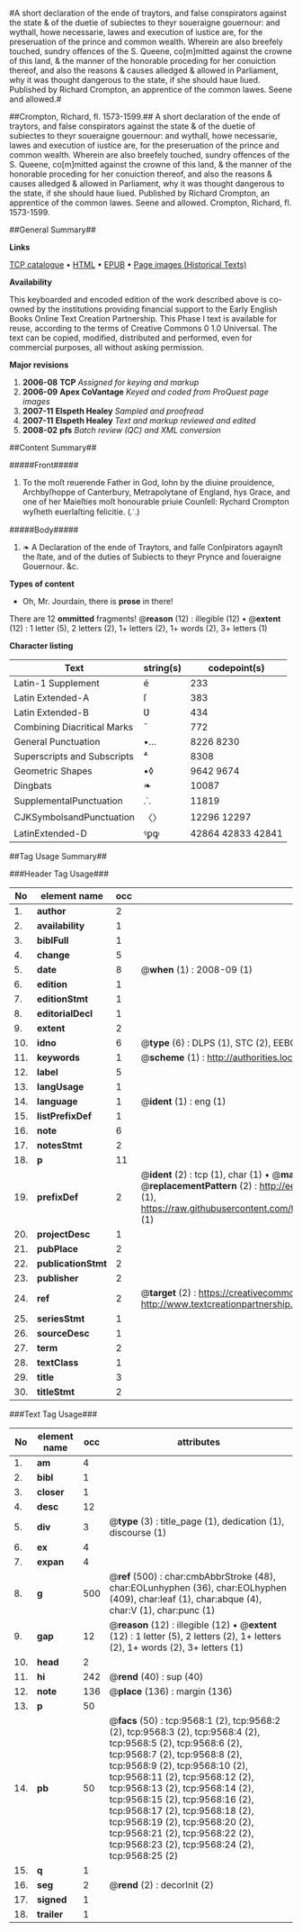 #A short declaration of the ende of traytors, and false conspirators against the state & of the duetie of subiectes to theyr soueraigne gouernour: and wythall, howe necessarie, lawes and execution of iustice are, for the preseruation of the prince and common wealth. Wherein are also breefely touched, sundry offences of the S. Queene, co[m]mitted against the crowne of this land, & the manner of the honorable proceding for her conuiction thereof, and also the reasons & causes alledged & allowed in Parliament, why it was thought dangerous to the state, if she should haue liued. Published by Richard Crompton, an apprentice of the common lawes. Seene and allowed.#

##Crompton, Richard, fl. 1573-1599.##
A short declaration of the ende of traytors, and false conspirators against the state & of the duetie of subiectes to theyr soueraigne gouernour: and wythall, howe necessarie, lawes and execution of iustice are, for the preseruation of the prince and common wealth. Wherein are also breefely touched, sundry offences of the S. Queene, co[m]mitted against the crowne of this land, & the manner of the honorable proceding for her conuiction thereof, and also the reasons & causes alledged & allowed in Parliament, why it was thought dangerous to the state, if she should haue liued. Published by Richard Crompton, an apprentice of the common lawes. Seene and allowed.
Crompton, Richard, fl. 1573-1599.

##General Summary##

**Links**

[TCP catalogue](http://www.ota.ox.ac.uk/tcp/)  • 
[HTML](http://tei.it.ox.ac.uk/tcp/Texts-HTML/free/A19/A19623.html)  • 
[EPUB](http://tei.it.ox.ac.uk/tcp/Texts-EPUB/free/A19/A19623.epub) • 
[Page images (Historical Texts)](https://data.historicaltexts.jisc.ac.uk/view?pubId=eebo-99844730e&pageId=eebo-99844730e-9568-1)

**Availability**

This keyboarded and encoded edition of the
	       work described above is co-owned by the institutions
	       providing financial support to the Early English Books
	       Online Text Creation Partnership. This Phase I text is
	       available for reuse, according to the terms of Creative
	       Commons 0 1.0 Universal. The text can be copied,
	       modified, distributed and performed, even for
	       commercial purposes, all without asking permission.

**Major revisions**

1. __2006-08__ __TCP__ *Assigned for keying and markup*
1. __2006-09__ __Apex CoVantage__ *Keyed and coded from ProQuest page images*
1. __2007-11__ __Elspeth Healey__ *Sampled and proofread*
1. __2007-11__ __Elspeth Healey__ *Text and markup reviewed and edited*
1. __2008-02__ __pfs__ *Batch review (QC) and XML conversion*

##Content Summary##

#####Front#####

1. To the moſt reuerende Father in God, Iohn by the diuine prouidence, Archbyſhoppe of Canterbury, Metrapolytane of England, hys Grace, and one of her Maieſties moſt honourable priuie Counſell: Rychard Crompton wyſheth euerlaſting felicitie. (⸫)

#####Body#####

1. ❧ A Declaration of the ende of Traytors, and falſe Conſpirators agaynſt the ſtate, and of the duties of Subiects to theyr Prynce and ſoueraigne Gouernour. &c.

**Types of content**

  * Oh, Mr. Jourdain, there is **prose** in there!

There are 12 **ommitted** fragments! 
 @__reason__ (12) : illegible (12)  •  @__extent__ (12) : 1 letter (5), 2 letters (2), 1+ letters (2), 1+ words (2), 3+ letters (1)

**Character listing**


|Text|string(s)|codepoint(s)|
|---|---|---|
|Latin-1 Supplement|é|233|
|Latin Extended-A|ſ|383|
|Latin Extended-B|Ʋ|434|
|Combining             Diacritical Marks|̄|772|
|General Punctuation|•…|8226 8230|
|Superscripts             and Subscripts|⁴|8308|
|Geometric Shapes|▪◊|9642 9674|
|Dingbats|❧|10087|
|SupplementalPunctuation|⸫|11819|
|CJKSymbolsandPunctuation|〈〉|12296 12297|
|LatinExtended-D|ꝰꝑꝙ|42864 42833 42841|

##Tag Usage Summary##

###Header Tag Usage###

|No|element name|occ|attributes|
|---|---|---|---|
|1.|__author__|2||
|2.|__availability__|1||
|3.|__biblFull__|1||
|4.|__change__|5||
|5.|__date__|8| @__when__ (1) : 2008-09 (1)|
|6.|__edition__|1||
|7.|__editionStmt__|1||
|8.|__editorialDecl__|1||
|9.|__extent__|2||
|10.|__idno__|6| @__type__ (6) : DLPS (1), STC (2), EEBO-CITATION (1), PROQUEST (1), VID (1)|
|11.|__keywords__|1| @__scheme__ (1) : http://authorities.loc.gov/ (1)|
|12.|__label__|5||
|13.|__langUsage__|1||
|14.|__language__|1| @__ident__ (1) : eng (1)|
|15.|__listPrefixDef__|1||
|16.|__note__|6||
|17.|__notesStmt__|2||
|18.|__p__|11||
|19.|__prefixDef__|2| @__ident__ (2) : tcp (1), char (1)  •  @__matchPattern__ (2) : ([0-9\-]+):([0-9IVX]+) (1), (.+) (1)  •  @__replacementPattern__ (2) : http://eebo.chadwyck.com/downloadtiff?vid=$1&page=$2 (1), https://raw.githubusercontent.com/textcreationpartnership/Texts/master/tcpchars.xml#$1 (1)|
|20.|__projectDesc__|1||
|21.|__pubPlace__|2||
|22.|__publicationStmt__|2||
|23.|__publisher__|2||
|24.|__ref__|2| @__target__ (2) : https://creativecommons.org/publicdomain/zero/1.0/ (1), http://www.textcreationpartnership.org/docs/. (1)|
|25.|__seriesStmt__|1||
|26.|__sourceDesc__|1||
|27.|__term__|2||
|28.|__textClass__|1||
|29.|__title__|3||
|30.|__titleStmt__|2||


###Text Tag Usage###

|No|element name|occ|attributes|
|---|---|---|---|
|1.|__am__|4||
|2.|__bibl__|1||
|3.|__closer__|1||
|4.|__desc__|12||
|5.|__div__|3| @__type__ (3) : title_page (1), dedication (1), discourse (1)|
|6.|__ex__|4||
|7.|__expan__|4||
|8.|__g__|500| @__ref__ (500) : char:cmbAbbrStroke (48), char:EOLunhyphen (36), char:EOLhyphen (409), char:leaf (1), char:abque (4), char:V (1), char:punc (1)|
|9.|__gap__|12| @__reason__ (12) : illegible (12)  •  @__extent__ (12) : 1 letter (5), 2 letters (2), 1+ letters (2), 1+ words (2), 3+ letters (1)|
|10.|__head__|2||
|11.|__hi__|242| @__rend__ (40) : sup (40)|
|12.|__note__|136| @__place__ (136) : margin (136)|
|13.|__p__|50||
|14.|__pb__|50| @__facs__ (50) : tcp:9568:1 (2), tcp:9568:2 (2), tcp:9568:3 (2), tcp:9568:4 (2), tcp:9568:5 (2), tcp:9568:6 (2), tcp:9568:7 (2), tcp:9568:8 (2), tcp:9568:9 (2), tcp:9568:10 (2), tcp:9568:11 (2), tcp:9568:12 (2), tcp:9568:13 (2), tcp:9568:14 (2), tcp:9568:15 (2), tcp:9568:16 (2), tcp:9568:17 (2), tcp:9568:18 (2), tcp:9568:19 (2), tcp:9568:20 (2), tcp:9568:21 (2), tcp:9568:22 (2), tcp:9568:23 (2), tcp:9568:24 (2), tcp:9568:25 (2)|
|15.|__q__|1||
|16.|__seg__|2| @__rend__ (2) : decorInit (2)|
|17.|__signed__|1||
|18.|__trailer__|1||
